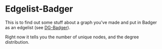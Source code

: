 # Edgelist-Badger

This is to find out some stuff about a graph you've made and put in Badger as an edgelist (see [DG-Badger](https://github.com/mikedewar/DG-Badger)).

Right now it tells you the number of unique nodes, and the degree distribution. 
